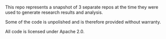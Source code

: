 This repo represents a snapshot of 3 separate repos at the time they were used to generate research results and analysis.

Some of the code is unpolished and is therefore provided without warranty.

All code is licensed under Apache 2.0.

